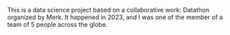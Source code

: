 This is a data science project based on a collaborative work: Datathon organized by Merk.
It happened in 2023, and I was one of the member of a team of 5 people across the globe.

